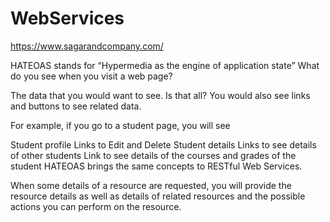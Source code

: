 # WebServices
https://www.sagarandcompany.com/




HATEOAS stands for “Hypermedia as the engine of application state”
What do you see when you visit a web page?

The data that you would want to see. Is that all? You would also see links and buttons to see related data.

For example, if you go to a student page, you will see

Student profile
Links to Edit and Delete Student details
Links to see details of other students
Link to see details of the courses and grades of the student
HATEOAS brings the same concepts to RESTful Web Services.

When some details of a resource are requested, you will provide the resource details as well as details of related resources and the possible actions you can perform on the resource.

